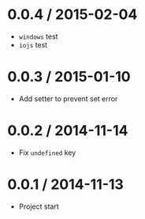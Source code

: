 0.0.4 / 2015-02-04
==================

  * `windows` test
  * `iojs` test

0.0.3 / 2015-01-10
==================

  * Add setter to prevent set error

0.0.2 / 2014-11-14
==================

  * Fix `undefined` key

0.0.1 / 2014-11-13
==================

  * Project start
